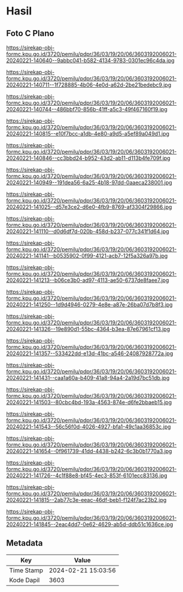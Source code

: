 # Hasil

## Foto C Plano

https://sirekap-obj-formc.kpu.go.id/3720/pemilu/pdpr/36/03/19/20/06/3603192006021-20240221-140640--9abbc041-b582-4134-9783-0301ec96c4da.jpg

https://sirekap-obj-formc.kpu.go.id/3720/pemilu/pdpr/36/03/19/20/06/3603192006021-20240221-140711--1f728885-4b06-4e0d-a62d-2be21bedebc9.jpg

https://sirekap-obj-formc.kpu.go.id/3720/pemilu/pdpr/36/03/19/20/06/3603192006021-20240221-140744--486bbf70-856b-41ff-a5c3-49f467160f19.jpg

https://sirekap-obj-formc.kpu.go.id/3720/pemilu/pdpr/36/03/19/20/06/3603192006021-20240221-140815--e10f7bcc-a1db-4e80-a9d5-a5ef89a049d1.jpg

https://sirekap-obj-formc.kpu.go.id/3720/pemilu/pdpr/36/03/19/20/06/3603192006021-20240221-140846--cc3bbd24-b952-43d2-ab11-d113b4fe709f.jpg

https://sirekap-obj-formc.kpu.go.id/3720/pemilu/pdpr/36/03/19/20/06/3603192006021-20240221-140949--191dea56-6a25-4b18-97dd-0aaeca238001.jpg

https://sirekap-obj-formc.kpu.go.id/3720/pemilu/pdpr/36/03/19/20/06/3603192006021-20240221-141025--d57e3ce2-d6e0-4fb9-8769-af3304f29866.jpg

https://sirekap-obj-formc.kpu.go.id/3720/pemilu/pdpr/36/03/19/20/06/3603192006021-20240221-141110--d0d6df7d-020b-458d-b237-077c341f1d64.jpg

https://sirekap-obj-formc.kpu.go.id/3720/pemilu/pdpr/36/03/19/20/06/3603192006021-20240221-141141--b0535902-0f99-4121-acb7-12f5a326a97b.jpg

https://sirekap-obj-formc.kpu.go.id/3720/pemilu/pdpr/36/03/19/20/06/3603192006021-20240221-141213--b06ce3b0-ad97-4113-ae50-6737de8faee7.jpg

https://sirekap-obj-formc.kpu.go.id/3720/pemilu/pdpr/36/03/19/20/06/3603192006021-20240221-141250--1d9d4946-0279-4e8e-a87e-26ba07d7b8f3.jpg

https://sirekap-obj-formc.kpu.go.id/3720/pemilu/pdpr/36/03/19/20/06/3603192006021-20240221-141326--19e890d1-55bc-4364-b3ea-87e67961cf13.jpg

https://sirekap-obj-formc.kpu.go.id/3720/pemilu/pdpr/36/03/19/20/06/3603192006021-20240221-141357--533422dd-e13d-41bc-a546-24087928772a.jpg

https://sirekap-obj-formc.kpu.go.id/3720/pemilu/pdpr/36/03/19/20/06/3603192006021-20240221-141431--caa1a60a-b409-41a8-94a4-2a19d7bc51db.jpg

https://sirekap-obj-formc.kpu.go.id/3720/pemilu/pdpr/36/03/19/20/06/3603192006021-20240221-141503--80cbc4bd-193a-4563-874e-d6fe2bbaeb15.jpg

https://sirekap-obj-formc.kpu.go.id/3720/pemilu/pdpr/36/03/19/20/06/3603192006021-20240221-141543--56c56f0d-4026-4927-bfa1-49c1aa36853c.jpg

https://sirekap-obj-formc.kpu.go.id/3720/pemilu/pdpr/36/03/19/20/06/3603192006021-20240221-141654--0f961739-41dd-4438-b242-6c3b0b1770a3.jpg

https://sirekap-obj-formc.kpu.go.id/3720/pemilu/pdpr/36/03/19/20/06/3603192006021-20240221-141726--4c1f88e8-bf45-4ec3-853f-6101ecc83136.jpg

https://sirekap-obj-formc.kpu.go.id/3720/pemilu/pdpr/36/03/19/20/06/3603192006021-20240221-141815--2ab77c3e-eeac-46df-beb1-f124f7ac23b2.jpg

https://sirekap-obj-formc.kpu.go.id/3720/pemilu/pdpr/36/03/19/20/06/3603192006021-20240221-141845--2eac4dd7-0e62-4629-ab5d-ddb51c1636ce.jpg


## Metadata

| Key        | Value               |
| ---------- | ------------------- |
| Time Stamp | 2024-02-21 15:03:56 |
| Kode Dapil | 3603                |



